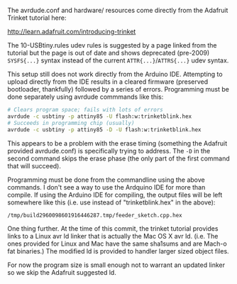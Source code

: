 The avrdude.conf and hardware/ resources come directly from the Adafruit
Trinket tutorial here:

  http://learn.adafruit.com/introducing-trinket

The 10-USBtiny.rules udev rules is suggested by a page linked from the tutorial
but the page is out of date and shows deprecated (pre-2009) `SYSFS{...}` syntax
instead of the current `ATTR{...}`/`ATTRS{...}` udev syntax.

This setup still does not work directly from the Arduino IDE. Attempting to
upload directly from the IDE results in a cleared firmware (preserved
bootloader, thankfully) followed by a series of errors. Programming must be
done separately using avrdude commmands like this:

```bash
# Clears program space; fails with lots of errors
avrdude -c usbtiny -p attiny85 -U flash:w:trinketblink.hex
# Succeeds in programming chip (usually)
avrdude -c usbtiny -p attiny85 -D -U flash:w:trinketblink.hex
```

This appears to be a problem with the erase timing (something the Adafruit
provided avrdude.conf) is specifically trying to address. The `-D` in the
second command skips the erase phase (the only part of the first command that
will succeed).

Programming must be done from the commandline using the above commands.  I
don't see a way to use the Ardquino IDE for more than compile. If using the
Arduino IDE for compiling, the output files will be left somewhere like this
(i.e. use instead of "trinketblink.hex" in the above):

```
/tmp/build2960098601916446287.tmp/feeder_sketch.cpp.hex
```

One thing further. At the time of this commit, the trinket tutorial provides
links to a Linux avr ld linker that is actually the Mac OS X avr ld. (i.e. The
ones provided for Linux and Mac have the same sha1sums and are Mach-o fat
binaries.) The modified ld is provided to handler larger sized object files.

For now the program size is small enough not to warrant an updated linker so we
skip the Adafruit suggested ld.
